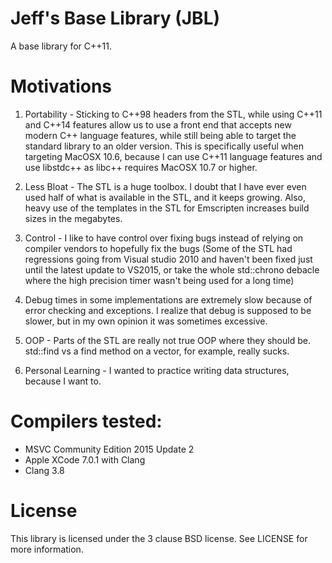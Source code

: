 # Jeff's Base Library (JBL)
A base library for C++11.

# Motivations
1) Portability - Sticking to C++98 headers from the STL, while using C++11 and C++14 features allow us to use a front end that accepts new modern C++ language features, while still being able to target the standard library to an older version. This is specifically useful when targeting MacOSX 10.6, because I can use C++11 language features and use libstdc++ as libc++ requires MacOSX 10.7 or higher.

2) Less Bloat - The STL is a huge toolbox. I doubt that I have ever even used half of what is available in the STL, and it keeps growing. Also, heavy use of the templates in the STL for Emscripten increases build sizes in the megabytes.

3) Control - I like to have control over fixing bugs instead of relying on compiler vendors to hopefully fix the bugs (Some of the STL had regressions going from Visual studio 2010 and haven't been fixed just until the latest update to VS2015, or take the whole std::chrono debacle where the high precision timer wasn't being used for a long time)

4) Debug times in some implementations are extremely slow because of error checking and exceptions. I realize that debug is supposed to be slower, but in my own opinion it was sometimes excessive.

5) OOP - Parts of the STL are really not true OOP where they should be. std::find vs a find method on a vector, for example, really sucks.

6) Personal Learning - I wanted to practice writing data structures, because I want to.

# Compilers tested:

* MSVC Community Edition 2015 Update 2
* Apple XCode 7.0.1 with Clang
* Clang 3.8

# License
This library is licensed under the 3 clause BSD license. See LICENSE for more information.